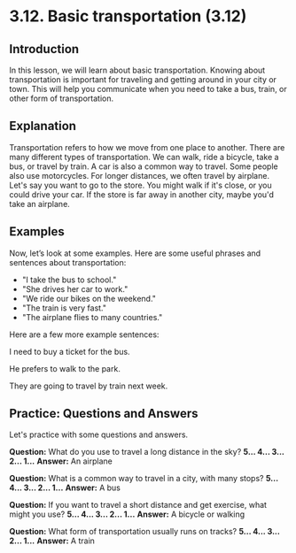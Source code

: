 # 3.12. Basic transportation (3.12)

## Introduction

In this lesson, we will learn about basic transportation. Knowing about transportation is important for traveling and getting around in your city or town. This will help you communicate when you need to take a bus, train, or other form of transportation.

## Explanation

Transportation refers to how we move from one place to another. There are many different types of transportation. We can walk, ride a bicycle, take a bus, or travel by train. A car is also a common way to travel. Some people also use motorcycles. For longer distances, we often travel by airplane. Let's say you want to go to the store. You might walk if it's close, or you could drive your car. If the store is far away in another city, maybe you'd take an airplane.

## Examples

Now, let’s look at some examples. Here are some useful phrases and sentences about transportation:

*   "I take the bus to school."
*   "She drives her car to work."
*   "We ride our bikes on the weekend."
*   "The train is very fast."
*   "The airplane flies to many countries."

Here are a few more example sentences:

I need to buy a ticket for the bus.

He prefers to walk to the park.

They are going to travel by train next week.

## Practice: Questions and Answers

Let's practice with some questions and answers.

**Question:** What do you use to travel a long distance in the sky?
**5... 4... 3... 2... 1...**
**Answer:** An airplane

**Question:** What is a common way to travel in a city, with many stops?
**5... 4... 3... 2... 1...**
**Answer:** A bus

**Question:** If you want to travel a short distance and get exercise, what might you use?
**5... 4... 3... 2... 1...**
**Answer:** A bicycle or walking

**Question:** What form of transportation usually runs on tracks?
**5... 4... 3... 2... 1...**
**Answer:** A train
